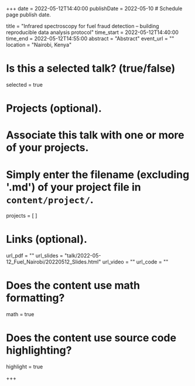 +++
date = 2022-05-12T14:40:00 
publishDate = 2022-05-10 # Schedule page publish date.

title = "Infrared spectroscopy for fuel fraud detection – building  reproducible data analysis protocol"
time_start = 2022-05-12T14:40:00
time_end = 2022-05-12T14:55:00
abstract = "Abstract"
event_url = ""
location = "Nairobi, Kenya"

# Is this a selected talk? (true/false)
selected = true



# Projects (optional).
#   Associate this talk with one or more of your projects.
#   Simply enter the filename (excluding '.md') of your project file in `content/project/`.
projects = [ ]

# Links (optional).
url_pdf = ""
url_slides = "talk/2022-05-12_Fuel_Nairobi/20220512_Slides.html"
url_video = ""
url_code = ""

# Does the content use math formatting?
math = true

# Does the content use source code highlighting?
highlight = true

+++



